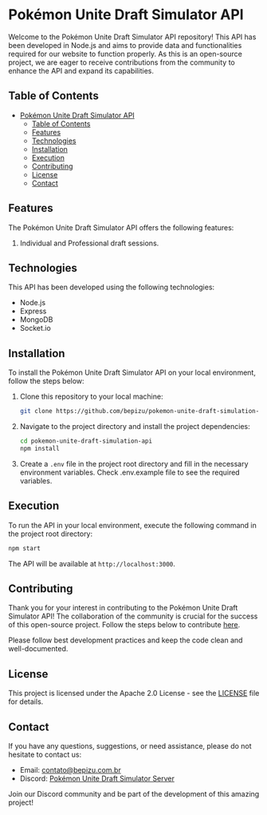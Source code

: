 # Pokémon Unite Draft Simulator API

Welcome to the Pokémon Unite Draft Simulator API repository! This API has been developed in Node.js and aims to provide data and functionalities required for our website to function properly. As this is an open-source project, we are eager to receive contributions from the community to enhance the API and expand its capabilities.

## Table of Contents

- [Pokémon Unite Draft Simulator API](#pokémon-unite-draft-simulator-api)
  - [Table of Contents](#table-of-contents)
  - [Features](#features)
  - [Technologies](#technologies)
  - [Installation](#installation)
  - [Execution](#execution)
  - [Contributing](#contributing)
  - [License](#license)
  - [Contact](#contact)

## Features

The Pokémon Unite Draft Simulator API offers the following features:

1. Individual and Professional draft sessions.

## Technologies

This API has been developed using the following technologies:

- Node.js
- Express
- MongoDB
- Socket.io

## Installation

To install the Pokémon Unite Draft Simulator API on your local environment, follow the steps below:

1. Clone this repository to your local machine:

   ``` bash
   git clone https://github.com/bepizu/pokemon-unite-draft-simulation-api.git
   ```

2. Navigate to the project directory and install the project dependencies:

   ``` bash
   cd pokemon-unite-draft-simulation-api
   npm install
   ```

3. Create a `.env` file in the project root directory and fill in the necessary environment variables. Check .env.example file to see the required variables.

## Execution

To run the API in your local environment, execute the following command in the project root directory:

``` bash
npm start
```

The API will be available at `http://localhost:3000`.

## Contributing

Thank you for your interest in contributing to the Pokémon Unite Draft Simulator API! The collaboration of the community is crucial for the success of this open-source project. Follow the steps below to contribute [here](CONTRIBUTING).

Please follow best development practices and keep the code clean and well-documented.

## License

This project is licensed under the Apache 2.0 License - see the [LICENSE](LICENSE) file for details.

## Contact

If you have any questions, suggestions, or need assistance, please do not hesitate to contact us:

- Email: [contato@bepizu.com.br](mailto:contato@bepizu.com.br)
- Discord: [Pokémon Unite Draft Simulator Server](https://discord.gg/J4GyVvRxNe)

Join our Discord community and be part of the development of this amazing project!
